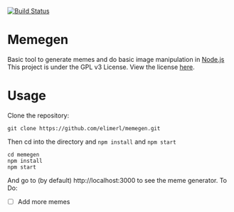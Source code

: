 [![Build Status](https://travis-ci.org/elimerl/memegen.svg?branch=master)](https://travis-ci.org/elimerl/memegen)
# Memegen
Basic tool to generate memes and do basic image manipulation in [Node.js](https://nodejs.org)  
This project is under the GPL v3 License. View the license [here](https://www.gnu.org/licenses/gpl-3.0.txt).  

# Usage
Clone the repository:
```
git clone https://github.com/elimerl/memegen.git
```
Then cd into the directory and `npm install` and `npm start`
```
cd memegen
npm install
npm start
```
And go to (by default) http://localhost:3000 to see the meme generator.
To Do:
- [ ] Add more memes
